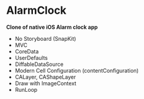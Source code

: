 # AlarmClock

**Clone of native iOS Alarm clock app**

* No Storyboard (SnapKit)
* MVC
* CoreData
* UserDefaults
* DiffableDataSource
* Modern Cell Configuration (contentConfiguration)
* CALayer, CAShapeLayer
* Draw with ImageContext
* RunLoop
